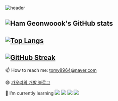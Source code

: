 
![header](https://capsule-render.vercel.app/api?type=wave&color=auto&height=200&section=header&text=Ham%20Geonwook&fontAlignY=40&animation=twinkling&fontSize=50&theme=dark)

<!--![test](https://port-0-githubtest-6w1j2alm1y5up7.sel5.cloudtype.app/api/tomy8964)
---------------------------
-->
![Ham Geonwoook's GitHub stats](https://github-readme-stats.vercel.app/api?username=tomy8964&show_icons=true&theme=dark)  
------------------------------
[![Top Langs](https://github-readme-stats.vercel.app/api/top-langs/?username=tomy8964&layout=compact&theme=dark)](https://github.com/anuraghazra/github-readme-stats)
------------------------------
[![GitHub Streak](https://github-readme-streak-stats.herokuapp.com/?user=tomy8964&theme=dark)](https://git.io/streak-stats)
------------------------------

📫 How to reach me: tomy8964@naver.com   

😄 [가오리의 개발 블로그](https://velog.io/@tomy8964)    

🌱 I’m currently learning   <img src="https://img.shields.io/badge/spring-6DB33F?style=for-the-badge&logo=spring&logoColor=white"> <img src="https://img.shields.io/badge/Spring Boot-6DB33F?style=for-the-badge&logo=Spring Boot&logoColor=white"> <img src="https://img.shields.io/badge/github-181717?style=for-the-badge&logo=github&logoColor=white"> <img src="https://img.shields.io/badge/IntelliJ IDEA-000000?style=for-the-badge&logo=IntelliJ IDEA&logoColor=white">

<!--
**tomy8964/tomy8964** is a ✨ _special_ ✨ repository because its `README.md` (this file) appears on your GitHub profile.

Here are some ideas to get you started:

- 🔭 I’m currently working on ...
- 🌱 I’m currently learning ...
- 👯 I’m looking to collaborate on ...
- 🤔 I’m looking for help with ...
- 💬 Ask me about ...
- 📫 How to reach me: ...
- 😄 Pronouns: ...
- ⚡ Fun fact: ...
-->
